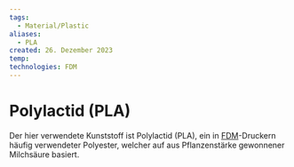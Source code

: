 ```yaml
---
tags:
  - Material/Plastic
aliases:
  - PLA
created: 26. Dezember 2023
temp: 
technologies: FDM
---
```


# Polylactid (PLA)

Der hier verwendete Kunststoff ist Polylactid (PLA), ein in [FDM](../Physik/Materialkunde/FDM.md)-Druckern häufig verwendeter Polyester, welcher auf aus Pflanzenstärke gewonnener Milchsäure basiert.

